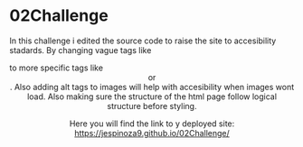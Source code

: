 # 02Challenge
In this challenge i edited the source code to raise the site to accesibility stadards. By changing vague tags like <div> to more specific tags like <header> or <main>. Also adding alt tags to images will help with accesibility when images wont load. Also making sure the structure of the html page follow logical structure before styling.

Here you will find the link to y deployed site:  https://jespinoza9.github.io/02Challenge/